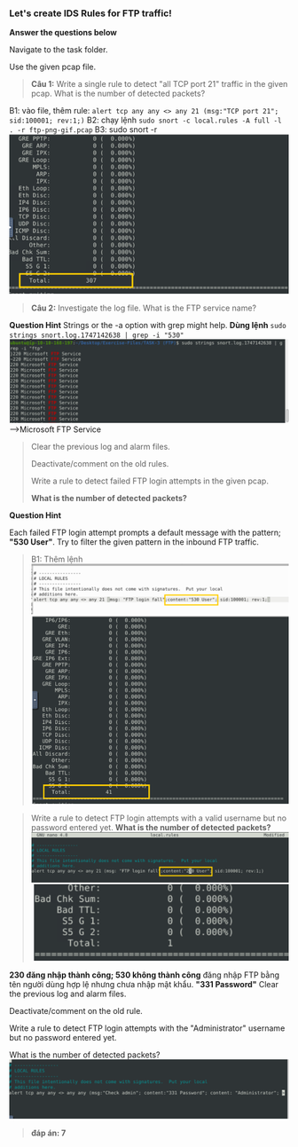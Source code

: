 ### Let's create IDS Rules for FTP traffic!
**Answer the questions below**

Navigate to the task folder.

Use the given pcap file.

>**Câu 1:** Write a single rule to detect "all TCP port 21"  traffic in the given pcap.
>What is the number of detected packets?

B1: vào file, thêm rule: `alert tcp any any <> any 21 (msg:"TCP port 21"; sid:100001; rev:1;)`
B2: chạy lệnh `sudo snort -c local.rules -A full -l . -r ftp-png-gif.pcap` 
B3: sudo snort -r 
![alt text](../png/SnortChall/snc3.png)

>**Câu 2:** Investigate the log file.
>What is the FTP service name?

**Question Hint**
Strings or the -a option with grep might help.
**Dùng lệnh**
`sudo strings snort.log.1747142638 | grep -i "530"`
![alt text](../png/SnortChall/snc4.png)
-->Microsoft FTP Service

>Clear the previous log and alarm files.
>
>Deactivate/comment on the old rules.
>
>Write a rule to detect failed FTP login attempts in the given pcap.
>
>**What is the number of detected packets?**

**Question Hint**

Each failed FTP login attempt prompts a default message with the pattern; **"530 User"**. Try to filter the given pattern in the inbound FTP traffic.
>B1: Thêm lệnh 
![alt text](../png/SnortChall/snc5.png)
![alt text](../png/SnortChall/snc6.png)


>Write a rule to detect FTP login attempts with a valid username but no password entered yet.
>**What is the number of detected packets?**
![alt text](../png/SnortChall/snc7.png)
![alt text](../png/SnortChall/snc8.png)

**230 đăng nhập thành công; 530 không thành công**
đăng nhập FTP  bằng tên người dùng hợp lệ  nhưng chưa nhập mật khẩu. **"331 Password"**
Clear the previous log and alarm files.

Deactivate/comment on the old rule.

Write a rule to detect FTP login attempts with the "Administrator" username but no password entered yet.

What is the number of detected packets?
![alt text](../png/SnortChall/snc9.png)
>**đáp án: 7**

